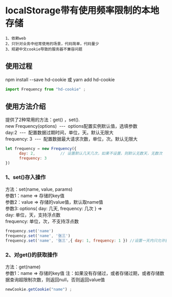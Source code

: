 # localStorage带有使用频率限制的本地存储
```
1、依赖web
2、只针对业务中经常使用的场景，代码简单，代码量少
3、规避中文cookie导致的服务器不兼容问题
```
## 使用过程

npm install --save hd-cookie 或 yarn add hd-cookie 
```js
import Frequency from "hd-cookie" ;
```

## 使用方法介绍

提供了2种常用的方法：get() ，set(). <br />
new Frequency(options)&nbsp;&nbsp;---&nbsp;&nbsp;options配置实例默认值，选填参数 <br />
day:2&nbsp;&nbsp;---&nbsp;&nbsp;配置数据过期时间，单位，天。默认无限大 <br />
frequency: 3&nbsp;&nbsp;---&nbsp;&nbsp;配置数据最大请求次数，单位，次。默认无限大<br />
```js
let frequency = new Frequency({
      day: 2,           // 设置默认几天几次，如果不设置，则默认无数天，无数次
      frequency: 3
})
```

### 1、set()存入操作
方法：set(name, value, params) <br />
参数1：name => 存储的key值 <br />
参数2：value => 存储的value值，默认取name值 <br />
参数3: options{ day: 几天, frequency: 几次 } => <br />
      day: 单位，天，支持浮点数 <br />
      frequency: 单位，次，不支持浮点数 <br />
```js
frequency.set('name') 
frequency.set('name', '张三') 
frequency.set('name', '张三',{ day: 1, frequency: 1 }) //设置一天内只允许获取一次
```

### 2、对get()的获取操作
方法：get(name)<br />
参数1：name => 存储的key值
注：如果没有存储过，或者存储过期，或者存储数据查询超限制次数，则返回null，否则返回value值
```js
newCookie.getCookie("name") ;
```

